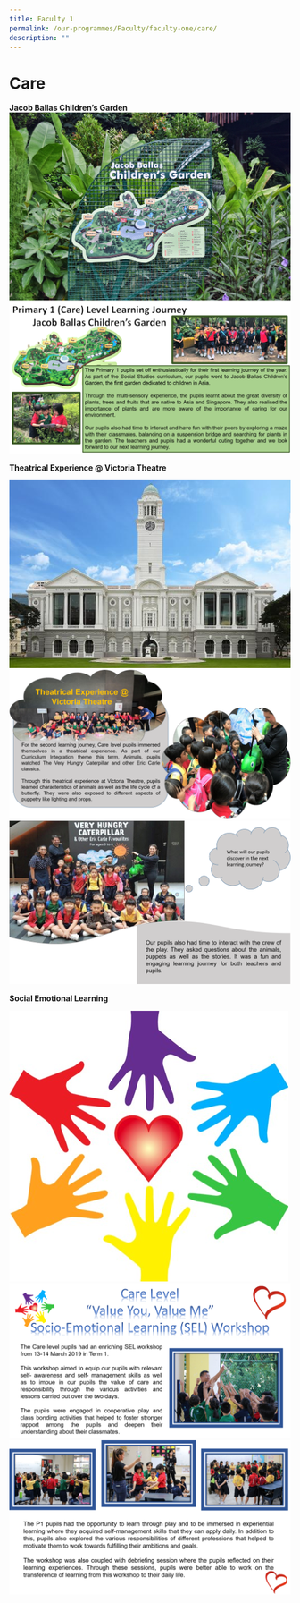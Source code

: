 ```yaml
---
title: Faculty 1
permalink: /our-programmes/Faculty/faculty-one/care/
description: ""
---
```


# Care

**Jacob Ballas Children’s Garden**
![](/images/Jacob%20Ballas.jpg)
![](/images/P1%20LJ%20to%20Jacob%20Ballas%20v1.png)

**Theatrical Experience @ Victoria Theatre**

![](/images/victoria-theatre-and-1.jpg)
![](/images/Theatrical%20Experience%2001%20V2.png)
![](/images/Theatrical%20Experience%2002.png)

**Social Emotional Learning**

![](/images/SEL%20Image.jpg)
![](/images/P1%20SEL%20Image%2001.png)
![](/images/P1%20SEL%20Image%2002.png)